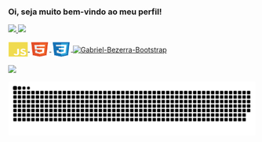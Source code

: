 ### Oi, seja muito bem-vindo ao meu perfil!


<div>
  <a href="https://github.com/SwattPK">
  <img height="180em" src="https://github-readme-stats.vercel.app/api?username=SwattPK&show_icons=true&theme=dark&include_all_commits=true&count_private=true"/>
  <img height="180em" src="https://github-readme-stats.vercel.app/api/top-langs/?username=SwattPK&layout=compact&langs_count=7&theme=dark"/>
</div>

<div style="display: inline_block"><br>
  <img align="center" alt="Gabriel-Bezerra-Js" height="30" width="40" src="https://raw.githubusercontent.com/devicons/devicon/master/icons/javascript/javascript-plain.svg">
  <img align="center" alt="Gabriel-Bezerra-HTML" height="30" width="40" src="https://raw.githubusercontent.com/devicons/devicon/master/icons/html5/html5-original.svg">
  <img align="center" alt="Gabriel-Bezerra-CSS" height="30" width="40" src="https://raw.githubusercontent.com/devicons/devicon/master/icons/css3/css3-original.svg">
  <img align="center" alt="Gabriel-Bezerra-Bootstrap" height="30" width="40" src="https://cdn.jsdelivr.net/gh/devicons/devicon/icons/bootstrap/bootstrap-original.svg" />
 
 <div><br>
  <a href = "mailto:contatorafaballerini@gmail.com"><img src="https://img.shields.io/badge/Gmail-D14836?style=for-the-badge&logo=gmail&logoColor=white" target="_blank">    </a>
 <div>
 
   ![Snake animation](https://github.com/SwattPK/SwattPK/blob/output/github-contribution-grid-snake.svg)
 
</div>
